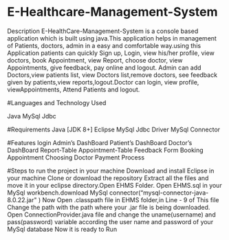 # E-Healthcare-Management-System
Description
E-HealthCare-Management-System is a console based application which is built using java.This application helps in management of Patients, doctors, admin in a easy and comfortable way.using this Application patients can quickly Sign up, Login, view his/her profile, view doctors, book Appointment, view Report, choose doctor, view Appointments, give feedback, pay online and logout. Admin can add Doctors,view patients list, view Doctors list,remove doctors, see feedback given by patients,view reports,logout.Doctor can login, view profile, viewAppointments, Attend Patients and logout.



#Languages and Technology Used

Java
MySql
Jdbc

#Requirements
Java [JDK 8+]
Eclipse
MySql
Jdbc Driver
MySql Connector

#Features
login
Admin’s DashBoard
Patient’s DashBoard
Doctor’s DashBoard
Report-Table
Appointment-Table
Feedback Form
Booking Appointment
Choosing Doctor
Payment Process

#Steps to run the project in your machine
Download and install Eclipse in your machine
Clone or download the repository
Extract all the files and move it in your eclipse directory.Open EHMS Folder.
Open EHMS.sql in your MySql workbench.download MySql connector(“mysql-connector-java-8.0.22.jar" )
Now Open .classpath file in EHMS folder,in Line - 9 of This file Change the path with the path where your .jar file is being downloaded.
Open ConnectionProvider.java file and change the uname(username) and pass(password) variable according the user name and password of your MySql database
Now it is ready to Run
